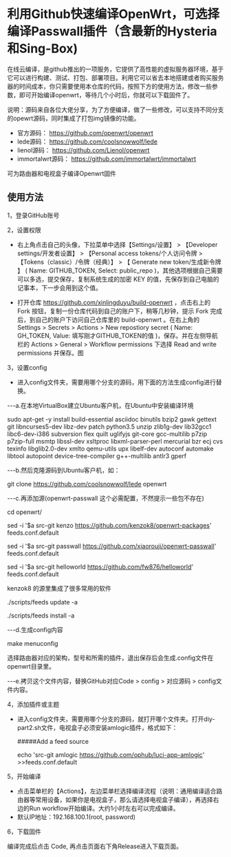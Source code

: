 
# 利用Github快速编译OpenWrt，可选择编译Passwall插件（含最新的Hysteria和Sing-Box)

在线云编译，是github推出的一项服务，它提供了高性能的虚拟服务器环境，基于它可以进行构建、测试、打包、部署项目。利用它可以省去本地搭建或者购买服务器的时间成本，你只需要使用本仓库的代码，按照下方的使用方法，修改一些参数，即可开始编译openwrt，等待几个小时后，你就可以下载固件了。

说明：源码来自各位大佬分享，为了方便编译，做了一些修改，可以支持不同分支的opewrt源码，同时集成了打包img镜像的功能。

- 官方源码：    https://github.com/openwrt/openwrt      
- lede源码：    https://github.com/coolsnowwolf/lede  
- lienol源码：  https://github.com/Lienol/openwrt 
- immortalwrt源码： https://github.com/immortalwrt/immortalwrt

可为路由器和电视盒子编译Openwrt固件

## 使用方法

1，登录GitHub账号

2，设置权限

- 右上角点击自己的头像，下拉菜单中选择【Settings/设置】 > 【Developer settings/开发者设置】 > 【Personal access tokens/个人访问令牌 > 【Tokens（classic）/令牌（经典）】 > 【 Generate new token/生成新令牌 】 ( Name: GITHUB_TOKEN, Select: public_repo )，其他选项根据自己需要可以多选，提交保存，复制系统生成的加密 KEY 的值，先保存到自己电脑的记事本，下一步会用到这个值。

- 打开仓库 https://github.com/xinlingduyu/build-openwrt ，点击右上的 Fork 按钮，复制一份仓库代码到自己的账户下，稍等几秒钟，提示 Fork 完成后，到自己的账户下访问自己仓库里的 build-openwrt 。在右上角的 Settings > Secrets > Actions > New repostiory secret ( Name: GH_TOKEN, Value: 填写刚才GITHUB_TOKEN的值 )，保存。并在左侧导航栏的 Actions > General > Workflow permissions 下选择 Read and write permissions 并保存。图

3，设置config
- 进入config文件夹，需要用哪个分支的源码，用下面的方法生成config进行替换。

---a.在本地VirtualBox建立Ubuntu客户机，在Ubuntu中安装编译环境

sudo apt-get -y install build-essential asciidoc binutils bzip2 gawk gettext git libncurses5-dev libz-dev patch python3.5 unzip zlib1g-dev lib32gcc1 libc6-dev-i386 subversion flex quilt uglifyjs git-core gcc-multilib p7zip p7zip-full msmtp libssl-dev xsltproc libxml-parser-perl mercurial bzr ecj cvs texinfo libglib2.0-dev xmlto qemu-utils upx libelf-dev autoconf automake libtool autopoint device-tree-compiler g++-multilib antlr3 gperf

---b.然后克隆源码到Ubuntu客户机，如：

git clone https://github.com/coolsnowwolf/lede openwrt

---c.再添加源(openwrt-passwall 这个必需配置，不然提示一些包不存在)

cd openwrt/

sed -i '$a src-git kenzo https://github.com/kenzok8/openwrt-packages' feeds.conf.default

sed -i '$a src-git passwall https://github.com/xiaorouji/openwrt-passwall' feeds.conf.default

sed -i '$a src-git helloworld https://github.com/fw876/helloworld' feeds.conf.default

kenzok8 的源里集成了很多常用的软件

./scripts/feeds update -a

./scripts/feeds install -a

---d.生成config内容

make menuconfig

选择路由器对应的架构，型号和所需的插件，退出保存后会生成.config文件在openwrt目录里。

---e.拷贝这个文件内容，替换GitHub对应Code > config > 对应源码 > config文件内容。

4，添加插件或主题

-  进入config文件夹，需要用哪个分支的源码，就打开哪个文件夹。打开diy-part2.sh文件，电视盒子必须安装amlogic插件，格式如下：

    #####Add a feed source
    
    echo 'src-git amlogic https://github.com/ophub/luci-app-amlogic' >>feeds.conf.default
    
   
5，开始编译
 
 - 点击菜单栏的【Actions】，左边菜单栏选择编译流程（说明：通用编译适合路由器等常用设备，如果你是电视盒子，那么请选择电视盒子编译），再选择右边的Run workflow开始编译。大约1小时左右可以完成编译。
 - 默认IP地址：192.168.100.1(root, password)
 
 
 6，下载固件
 
   编译完成后点击 Code, 再点击页面右下角Release进入下载页面。

  
